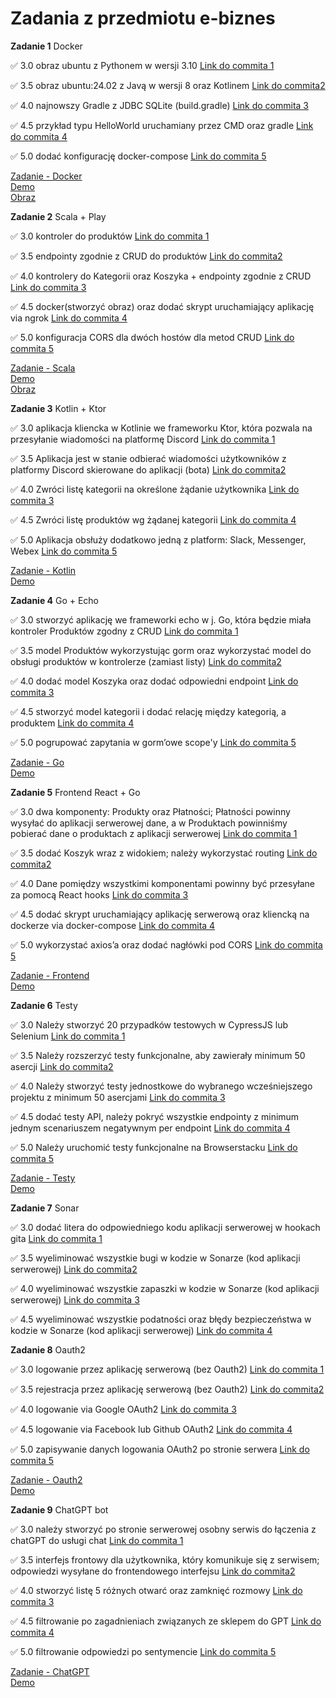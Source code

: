 # Zadania z przedmiotu e-biznes

**Zadanie 1** Docker

:white_check_mark: 3.0 obraz ubuntu z Pythonem w wersji 3.10 [Link do commita 1](https://github.com/PawelJasinski25/e-biznes/commit/aac5a81962d6e0ec7027b82f07b2339448118468)

:white_check_mark: 3.5 obraz ubuntu:24.02 z Javą w wersji 8 oraz Kotlinem [Link do commita2 ](https://github.com/PawelJasinski25/e-biznes/commit/8e1aa9931dc214bc20fc05de6fc68d9193d489e6)

:white_check_mark: 4.0 najnowszy Gradle z JDBC SQLite (build.gradle) [Link do commita 3](https://github.com/PawelJasinski25/e-biznes/commit/8e1aa9931dc214bc20fc05de6fc68d9193d489e6)

:white_check_mark: 4.5  przykład typu HelloWorld uruchamiany przez CMD oraz gradle [Link do commita 4](https://github.com/PawelJasinski25/e-biznes/commit/8e1aa9931dc214bc20fc05de6fc68d9193d489e6)

:white_check_mark: 5.0 dodać konfigurację docker-compose [Link do commita 5](https://github.com/PawelJasinski25/e-biznes/commit/d34a404828177f43ebfd2c5653c96d329d512a8d)

[Zadanie - Docker](https://github.com/PawelJasinski25/e-biznes/tree/main/Docker)  
[Demo](https://github.com/PawelJasinski25/e-biznes/blob/main/demos/Docker.zip)  
[Obraz](https://hub.docker.com/repository/docker/paweljasinski77/zadanie_docker/general)    

**Zadanie 2** Scala + Play

:white_check_mark: 3.0 kontroler do produktów [Link do commita 1](https://github.com/PawelJasinski25/e-biznes/commit/f76c577d91a5fa0a24943f19d375d774d7132a4a)

:white_check_mark: 3.5  endpointy zgodnie z CRUD do produktów [Link do commita2 ](https://github.com/PawelJasinski25/e-biznes/commit/f76c577d91a5fa0a24943f19d375d774d7132a4a)

:white_check_mark: 4.0  kontrolery do Kategorii oraz Koszyka + endpointy zgodnie z CRUD [Link do commita 3](https://github.com/PawelJasinski25/e-biznes/commit/35877dd65fe6382d8c58d706ed74c78a81ba027b)

:white_check_mark: 4.5 docker(stworzyć obraz) oraz dodać skrypt uruchamiający aplikację via ngrok [Link do commita 4](https://github.com/PawelJasinski25/e-biznes/commit/06085f5392bc952fcaa1d07abd25e44f7805e552)

:white_check_mark: 5.0 konfiguracja CORS dla dwóch hostów dla metod CRUD [Link do commita 5](https://github.com/PawelJasinski25/e-biznes/commit/64e8737c8abaed7eb66709439e679d3ad2047cac)

[Zadanie - Scala](https://github.com/PawelJasinski25/e-biznes/tree/main/Scala)   
[Demo](https://github.com/PawelJasinski25/e-biznes/blob/main/demos/Scala.zip)  
[Obraz](https://hub.docker.com/repository/docker/paweljasinski77/zadanie_scala/general)  

**Zadanie 3** Kotlin + Ktor

:white_check_mark: 3.0  aplikacja kliencka w Kotlinie we frameworku Ktor, która pozwala na przesyłanie wiadomości na platformę Discord [Link do commita 1](https://github.com/PawelJasinski25/e-biznes/commit/7fd44809e78af83475bd173d79a205962f43f429)

:white_check_mark: 3.5  Aplikacja jest w stanie odbierać wiadomości użytkowników z platformy Discord skierowane do aplikacji (bota) [Link do commita2 ](https://github.com/PawelJasinski25/e-biznes/commit/0040d79abc7d610f344761345232e8f34989c045)

:white_check_mark: 4.0  Zwróci listę kategorii na określone żądanie użytkownika [Link do commita 3](https://github.com/PawelJasinski25/e-biznes/commit/7f7b9811dd96d73c7ac5741ca357dc85311b4df6)

:white_check_mark: 4.5  Zwróci listę produktów wg żądanej kategorii [Link do commita 4](https://github.com/PawelJasinski25/e-biznes/commit/270617d126f1c9203ad4b39b950af52ad7382adf)

:white_check_mark: 5.0 Aplikacja obsłuży dodatkowo jedną z platform: Slack, Messenger, Webex [Link do commita 5](https://github.com/PawelJasinski25/e-biznes/commit/6d55ed675855be669fc8d933cf8db6b329f83bcb)

[Zadanie - Kotlin](https://github.com/PawelJasinski25/e-biznes/tree/main/Kotlin)  
[Demo](https://github.com/PawelJasinski25/e-biznes/blob/main/demos/Kotlin.zip)  

**Zadanie 4** Go + Echo

:white_check_mark: 3.0  stworzyć aplikację we frameworki echo w j. Go, która będzie miała kontroler Produktów zgodny z CRUD [Link do commita 1](https://github.com/PawelJasinski25/e-biznes/commit/7b2c744602f1e0f2842828170645a96ef745e00e)

:white_check_mark: 3.5  model Produktów wykorzystując gorm oraz wykorzystać model do obsługi produktów w kontrolerze (zamiast listy) [Link do commita2 ](https://github.com/PawelJasinski25/e-biznes/commit/49d2a80f2733f5de0519d65ad3fbdf32d6dfddd7)

:white_check_mark: 4.0  dodać model Koszyka oraz dodać odpowiedni endpoint [Link do commita 3](https://github.com/PawelJasinski25/e-biznes/commit/829ea9de2648cb3fa03eba3dc9190bb1966bd5a0)

:white_check_mark: 4.5  stworzyć model kategorii i dodać relację między kategorią, a produktem [Link do commita 4](https://github.com/PawelJasinski25/e-biznes/commit/fc25149692ae1412f037d9caced33ab2e9b605b4)

:white_check_mark: 5.0 pogrupować zapytania w gorm’owe scope'y [Link do commita 5](https://github.com/PawelJasinski25/e-biznes/commit/f345b9e522ec26813591dc025f186a1943025bdd)

[Zadanie - Go](https://github.com/PawelJasinski25/e-biznes/tree/main/Go)  
[Demo](https://github.com/PawelJasinski25/e-biznes/blob/main/demos/Go.zip)  

**Zadanie 5** Frontend React + Go

:white_check_mark: 3.0  dwa komponenty: Produkty oraz Płatności; Płatności powinny wysyłać do aplikacji serwerowej dane, a w Produktach powinniśmy pobierać dane o produktach z aplikacji
serwerowej [Link do commita 1](https://github.com/PawelJasinski25/e-biznes/commit/38c229b19c61744d1d42aeebde1ccb9244936fba)

:white_check_mark: 3.5  dodać Koszyk wraz z widokiem; należy wykorzystać routing [Link do commita2 ](https://github.com/PawelJasinski25/e-biznes/commit/40545748d63bf4b679831e2e319aab171adb4ed8)

:white_check_mark: 4.0  Dane pomiędzy wszystkimi komponentami powinny być przesyłane za pomocą React hooks [Link do commita 3](https://github.com/PawelJasinski25/e-biznes/commit/ff021bbd3845ca8bcbd5f52e9b67eb7360ec88bb)

:white_check_mark: 4.5  dodać skrypt uruchamiający aplikację serwerową oraz kliencką na dockerze via docker-compose [Link do commita 4](https://github.com/PawelJasinski25/e-biznes/commit/b1e2a09008d3b88c21f1504b75115c94e5e844e0)

:white_check_mark: 5.0  wykorzystać axios’a oraz dodać nagłówki pod CORS [Link do commita 5](https://github.com/PawelJasinski25/e-biznes/commit/40545748d63bf4b679831e2e319aab171adb4ed8)

[Zadanie - Frontend](https://github.com/PawelJasinski25/e-biznes/tree/main/React)  
[Demo](https://github.com/PawelJasinski25/e-biznes/blob/main/demos/Frontend.zip) 

**Zadanie 6** Testy

:white_check_mark: 3.0  Należy stworzyć 20 przypadków testowych w CypressJS lub Selenium [Link do commita 1](https://github.com/PawelJasinski25/e-biznes/commit/19ba7d7b5f0d011b07f9b6b111ffa705dd247808)

:white_check_mark: 3.5  Należy rozszerzyć testy funkcjonalne, aby zawierały minimum 50 asercji [Link do commita2 ](https://github.com/PawelJasinski25/e-biznes/commit/1a5c9e3b743ecfa108cf43c412594e308497d539)

:white_check_mark: 4.0  Należy stworzyć testy jednostkowe do wybranego wcześniejszego projektu z minimum 50 asercjami [Link do commita 3](https://github.com/PawelJasinski25/e-biznes/commit/5a6c84ce484096602ff27d9087a1c26d1ce911c1)

:white_check_mark: 4.5  dodać testy API, należy pokryć wszystkie endpointy z minimum jednym scenariuszem negatywnym per endpoint [Link do commita 4](https://github.com/PawelJasinski25/e-biznes/commit/3e74704fcad11393eee5eb4a29728ab4037bb405)

:white_check_mark: 5.0  Należy uruchomić testy funkcjonalne na Browserstacku [Link do commita 5](https://github.com/PawelJasinski25/e-biznes/commit/081a46c3b21bdb92683338ad07fe4b1a4ffa5877)

[Zadanie - Testy](https://github.com/PawelJasinski25/e-biznes/tree/main/Tests)  
[Demo](https://github.com/PawelJasinski25/e-biznes/blob/main/demos/Tests.zip) 

**Zadanie 7** Sonar

:white_check_mark: 3.0  dodać litera do odpowiedniego kodu aplikacji serwerowej w hookach gita [Link do commita 1](https://github.com/PawelJasinski25/e-biznes/commit/85865be5259e912365ef961eded757e8073e0f70)

:white_check_mark: 3.5 wyeliminować wszystkie bugi w kodzie w Sonarze (kod aplikacji serwerowej) [Link do commita2 ](https://github.com/PawelJasinski25/Frontend-React-Go/commit/c0c9a673984bc16c26a1d72a57e7d5627a33f186)

:white_check_mark: 4.0  wyeliminować wszystkie zapaszki w kodzie w Sonarze (kod aplikacji serwerowej) [Link do commita 3](https://github.com/PawelJasinski25/Frontend-React-Go/commit/86caffe11e978764da7166dc03eaddf5411378a7)

:white_check_mark: 4.5  wyeliminować wszystkie podatności oraz błędy bezpieczeństwa w kodzie w Sonarze (kod aplikacji serwerowej) [Link do commita 4](https://github.com/PawelJasinski25/Frontend-React-Go/commit/89a0b176c76c13bb231eb844484fbf9dee80f9c0)

**Zadanie 8** Oauth2

:white_check_mark: 3.0  logowanie przez aplikację serwerową (bez Oauth2) [Link do commita 1](https://github.com/PawelJasinski25/e-biznes/commit/5948203d9a1f02b8da5f14f94489929244a689d9)

:white_check_mark: 3.5 rejestracja przez aplikację serwerową (bez Oauth2) [Link do commita2 ](https://github.com/PawelJasinski25/e-biznes/commit/5948203d9a1f02b8da5f14f94489929244a689d9)

:white_check_mark: 4.0  logowanie via Google OAuth2 [Link do commita 3](https://github.com/PawelJasinski25/e-biznes/commit/4f3acb9e41023fd5e5c91b2acee781962d02a1d3)

:white_check_mark: 4.5  logowanie via Facebook lub Github OAuth2 [Link do commita 4](https://github.com/PawelJasinski25/e-biznes/commit/2269dae7340db36b8b92c9e162054732f49464f5)

:white_check_mark: 5.0  zapisywanie danych logowania OAuth2 po stronie serwera [Link do commita 5](https://github.com/PawelJasinski25/e-biznes/commit/dae28a43b9b45a0d1bfcb84907a1295574008531)

[Zadanie - Oauth2](https://github.com/PawelJasinski25/e-biznes/tree/main/Oauth2)  
[Demo](https://github.com/PawelJasinski25/e-biznes/blob/main/demos/Oauth2.zip) 

**Zadanie 9** ChatGPT bot

:white_check_mark: 3.0  należy stworzyć po stronie serwerowej osobny serwis do łączenia z chatGPT do usługi chat [Link do commita 1](https://github.com/PawelJasinski25/e-biznes/commit/a1504dea43ed49d2caeaeac5d021e4471f4bf9b4)

:white_check_mark: 3.5 interfejs frontowy dla użytkownika, który komunikuje się z serwisem; odpowiedzi wysyłane do frontendowego interfejsu [Link do commita2 ](https://github.com/PawelJasinski25/e-biznes/commit/d9891ff9a5a6f303d513e1e3c84575193dcd8ac0)

:white_check_mark: 4.0  stworzyć listę 5 różnych otwarć oraz zamknięć rozmowy [Link do commita 3](https://github.com/PawelJasinski25/e-biznes/commit/13675c160936e12d4a34aba0cf13f0c9bdeafc39)

:white_check_mark: 4.5  filtrowanie po zagadnieniach związanych ze sklepem do GPT [Link do commita 4](https://github.com/PawelJasinski25/e-biznes/commit/6a17ec8e08289a9d866aa696179e9b90e6f152cc)

:white_check_mark: 5.0  filtrowanie odpowiedzi po sentymencie [Link do commita 5](https://github.com/PawelJasinski25/e-biznes/commit/a85617d9cfbf723ce3fdcee942831cb107fb8982)

[Zadanie - ChatGPT](https://github.com/PawelJasinski25/e-biznes/tree/main/ChatGPT)  
[Demo](https://github.com/PawelJasinski25/e-biznes/blob/main/demos/ChatGPT.zip) 


